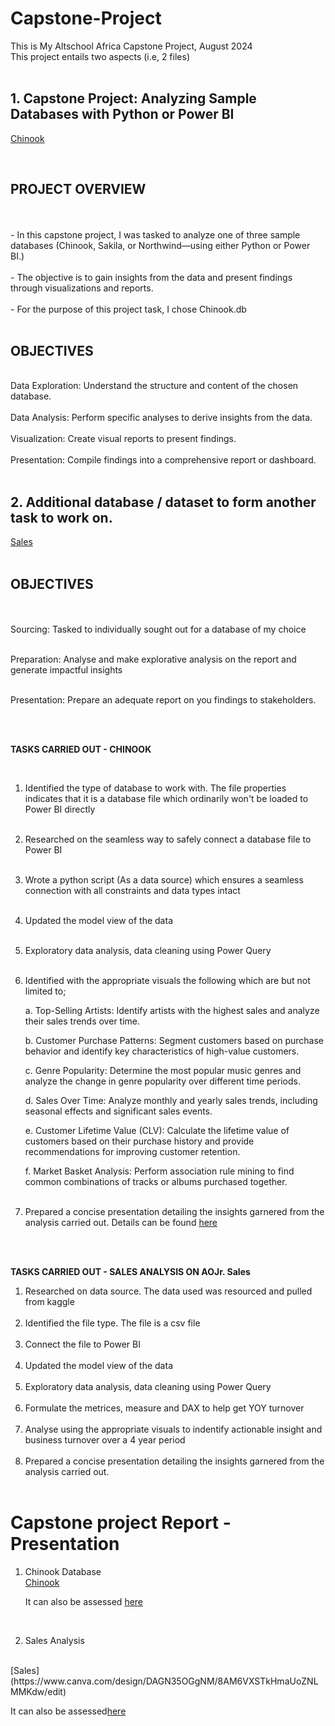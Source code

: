# Capstone-Project
This is My Altschool Africa Capstone Project, August 2024
<br />
This project entails two aspects (i.e, 2 files)
<br />
<br />

## 1. Capstone Project: Analyzing Sample Databases with Python or Power BI
  [Chinook](https://github.com/Ojayy94/Capstone-Project/blob/main/chinook(python%20script))

<br />

## PROJECT OVERVIEW
<br />
<br />
- In this capstone project, I was tasked to analyze one of three sample databases (Chinook, Sakila, or Northwind—using either Python or Power BI.)
<br /> <br />
- The objective is to gain insights from the data and present findings through visualizations and reports.
<br /> <br />
- For the purpose of this project task, I chose Chinook.db
<br /> <br />

## OBJECTIVES   
<br />
Data Exploration: Understand the structure and content of the chosen database.
<br /> <br />
Data Analysis: Perform specific analyses to derive insights from the data.
<br /> <br />
Visualization: Create visual reports to present findings.
<br /> <br />
Presentation: Compile findings into a comprehensive report or dashboard.
<br /> <br />

## 2. Additional database / dataset to form another task to work on. 
   [Sales](https://github.com/Ojayy94/Capstone-Project/blob/main/Sales_v2)
<br /> <br />

## OBJECTIVES
   <br /> <br />
Sourcing: Tasked to individually sought out for a database of my choice
<br /> <br />

Preparation: Analyse and make explorative analysis on the report and generate impactful insights
<br /> <br />

Presentation: Prepare an adequate report on you findings to stakeholders.
<br /> <br />

<br />

**TASKS CARRIED OUT - CHINOOK**

<br />

1. Identified the type of database to work with. The file properties indicates that it is a database file which ordinarily won't be loaded to Power BI directly
<br /> <br />

2. Researched on the seamless way to safely connect a database file to Power BI
<br /> <br />

3. Wrote a python script (As a data source) which ensures a seamless connection with all constraints and data types intact
<br /> <br />

4. Updated the model view of the data
<br /> <br />

5. Exploratory data analysis, data cleaning using Power Query
<br /> <br />

6. Identified with the appropriate visuals the following which are but not limited to;

   	a. Top-Selling Artists: Identify artists with the highest sales and analyze their sales trends over time.

   	b. Customer Purchase Patterns: Segment customers based on purchase behavior and identify key characteristics of high-value customers.

   	c. Genre Popularity: Determine the most popular music genres and analyze the change in genre popularity over different time periods.

   	d. Sales Over Time: Analyze monthly and yearly sales trends, including seasonal effects and significant sales events.

   	e. Customer Lifetime Value (CLV): Calculate the lifetime value of customers based on their purchase history and provide recommendations for improving customer retention.

   	f. Market Basket Analysis: Perform association rule mining to find common combinations of tracks or albums purchased together.
<br /> <br />

8. Prepared a concise presentation detailing the insights garnered from the analysis carried out. Details can be found [here](https://docs.google.com/document/d/1NVuKAm-d5sUYn-IybbB4wowRM300COwgVeef5nrmdhc/edit)

<br /> <br />

**TASKS CARRIED OUT - SALES ANALYSIS ON AOJr. Sales**


1. Researched on data source. The data used was resourced and pulled from kaggle
<br /> <br />
2. Identified the file type. The file is a csv file
<br /> <br />
3. Connect the file to Power BI
<br /> <br />
4. Updated the model view of the data
<br /> <br />
5. Exploratory data analysis, data cleaning using Power Query
<br /> <br />
6. Formulate the metrices, measure and DAX to help get YOY turnover
<br /> <br />
7. Analyse using the appropriate visuals to indentify actionable insight and business turnover over a 4 year period
<br /> <br />
8. Prepared a concise presentation detailing the insights garnered from the analysis carried out.
<br /> <br />

# Capstone project Report - Presentation

1. Chinook Database
   <br />
	[Chinook](https://www.canva.com/design/DAGNuuBFX3I/0C67lng_jf1Q91vHJyF8lA/view?utm_content=DAGNuuBFX3I&utm_campaign=designshare&utm_medium=link&utm_source=editor)


	It can also be assessed [here](https://www.canva.com/design/DAGNuuBFX3I/_XW_VuzIKfiuHfUHUZl5Fw/edit)

<br />

2. Sales Analysis
<br />
[Sales](https://www.canva.com/design/DAGN35OGgNM/8AM6VXSTkHmaUoZNLMMKdw/edit)

It can also be assessed[here](https://www.canva.com/design/DAGN35OGgNM/bS0Qq1cYhp2Bfka1mk5oNg/view?utm_content=DAGN35OGgNM&utm_campaign=designshare&utm_medium=link&utm_source=editor)
